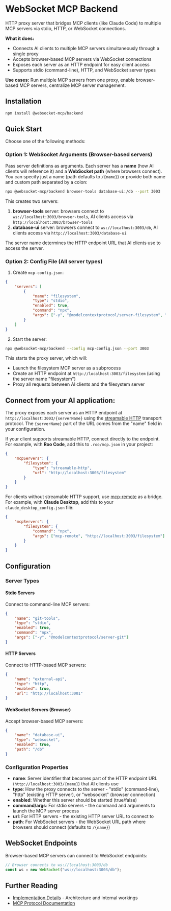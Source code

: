 # WebSocket MCP Backend

HTTP proxy server that bridges MCP clients (like Claude Code) to multiple MCP servers via stdio, HTTP, or WebSocket connections.

**What it does:**
- Connects AI clients to multiple MCP servers simultaneously through a single proxy
- Accepts browser-based MCP servers via WebSocket connections
- Exposes each server as an HTTP endpoint for easy client access
- Supports stdio (command-line), HTTP, and WebSocket server types

**Use cases:** Run multiple MCP servers from one proxy, enable browser-based MCP servers, centralize MCP server management.

## Installation

```bash
npm install @websocket-mcp/backend
```

## Quick Start

Choose one of the following methods:

### Option 1: WebSocket Arguments (Browser-based servers)

Pass server definitions as arguments. Each server has a **name** (how AI clients will reference it) and a **WebSocket path** (where browsers connect). You can specify just a name (path defaults to `/{name}`) or provide both name and custom path separated by a colon:

```bash
npx @websocket-mcp/backend browser-tools database-ui:/db --port 3003
```

This creates two servers:
1. **browser-tools** server: browsers connect to `ws://localhost:3003/browser-tools`, AI clients access via `http://localhost:3003/browser-tools`
2. **database-ui** server: browsers connect to `ws://localhost:3003/db`, AI clients access via `http://localhost:3003/database-ui`

The server name determines the HTTP endpoint URL that AI clients use to access the server.

### Option 2: Config File (All server types)

1. Create `mcp-config.json`:

```json
{
    "servers": [
        {
            "name": "filesystem",
            "type": "stdio",
            "enabled": true,
            "command": "npx",
            "args": ["-y", "@modelcontextprotocol/server-filesystem", "/path/to/allowed/files"]
        }
    ]
}
```

2. Start the server:

```bash
npx @websocket-mcp/backend --config mcp-config.json --port 3003
```

This starts the proxy server, which will:
- Launch the filesystem MCP server as a subprocess
- Create an HTTP endpoint at `http://localhost:3003/filesystem` (using the server name "filesystem")
- Proxy all requests between AI clients and the filesystem server

## Connect from your AI application:

The proxy exposes each server as an HTTP endpoint at `http://localhost:3003/{serverName}` using the [streamable HTTP](https://modelcontextprotocol.io/specification/2025-06-18/basic/transports#streamable-http) transport protocol. The `{serverName}` part of the URL comes from the "name" field in your configuration.

If your client supports streamable HTTP, connect directly to the endpoint. For example, with **Roo Code**, add this to `.roo/mcp.json` in your project:

```json
{
    "mcpServers": {
        "filesystem": {
            "type": "streamable-http",
            "url": "http://localhost:3003/filesystem"
        }
    }
}
```

For clients without streamable HTTP support, use [mcp-remote](https://www.npmjs.com/package/mcp-remote) as a bridge. For example, with **Claude Desktop**, add this to your `claude_desktop_config.json` file:

```json
{
    "mcpServers": {
        "filesystem": {
            "command": "npx",
            "args": ["mcp-remote", "http://localhost:3003/filesystem"]
        }
    }
}
```

## Configuration

### Server Types

#### Stdio Servers

Connect to command-line MCP servers:

```json
{
    "name": "git-tools",
    "type": "stdio",
    "enabled": true,
    "command": "npx",
    "args": ["-y", "@modelcontextprotocol/server-git"]
}
```

#### HTTP Servers

Connect to HTTP-based MCP servers:

```json
{
    "name": "external-api",
    "type": "http",
    "enabled": true,
    "url": "http://localhost:3001"
}
```

#### WebSocket Servers (Browser)

Accept browser-based MCP servers:

```json
{
    "name": "database-ui",
    "type": "websocket",
    "enabled": true,
    "path": "/db"
}
```

### Configuration Properties

- **name**: Server identifier that becomes part of the HTTP endpoint URL (`http://localhost:3003/{name}`) that AI clients use
- **type**: How the proxy connects to the server - "stdio" (command-line), "http" (existing HTTP server), or "websocket" (browser connection)
- **enabled**: Whether this server should be started (true/false)
- **command/args**: For stdio servers - the command and arguments to launch the MCP server process
- **url**: For HTTP servers - the existing HTTP server URL to connect to
- **path**: For WebSocket servers - the WebSocket URL path where browsers should connect (defaults to `/{name}`)

## WebSocket Endpoints

Browser-based MCP servers can connect to WebSocket endpoints:

```javascript
// Browser connects to ws://localhost:3003/db
const ws = new WebSocket("ws://localhost:3003/db");
```


## Further Reading

- [Implementation Details](./IMPLEMENTATION.md) - Architecture and internal workings
- [MCP Protocol Documentation](https://modelcontextprotocol.io/docs/getting-started/intro)
